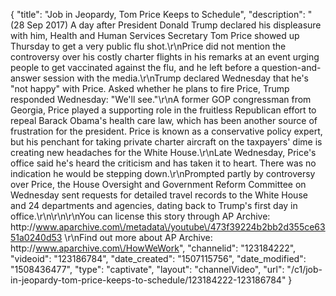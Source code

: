 {
    "title": "Job in Jeopardy, Tom Price Keeps to Schedule",
    "description": "(28 Sep 2017) A day after President Donald Trump declared his displeasure with him, Health and Human Services Secretary Tom Price showed up Thursday to get a very public flu shot.\r\nPrice did not mention the controversy over his costly charter flights in his remarks at an event urging people to get vaccinated against the flu, and he left before a question-and-answer session with the media.\r\nTrump declared Wednesday that he's \"not happy\" with Price. Asked whether he plans to fire Price, Trump responded Wednesday: \"We'll see.\"\r\nA former GOP congressman from Georgia, Price played a supporting role in the fruitless Republican effort to repeal Barack Obama's health care law, which has been another source of frustration for the president. Price is known as a conservative policy expert, but his penchant for taking private charter aircraft on the taxpayers' dime is creating new headaches for the White House.\r\nLate Wednesday, Price's office said he's heard the criticism and has taken it to heart. There was no indication he would be stepping down.\r\nPrompted partly by controversy over Price, the House Oversight and Government Reform Committee on Wednesday sent requests for detailed travel records to the White House and 24 departments and agencies, dating back to Trump's first day in office.\r\n\r\n\r\nYou can license this story through AP Archive: http:\/\/www.aparchive.com\/metadata\/youtube\/473f39224b2bb2d355ce6351a0240d53 \r\nFind out more about AP Archive: http:\/\/www.aparchive.com\/HowWeWork",
    "channelid": "123184222",
    "videoid": "123186784",
    "date_created": "1507115756",
    "date_modified": "1508436477",
    "type": "captivate",
    "layout": "channelVideo",
    "url": "\/c1\/job-in-jeopardy-tom-price-keeps-to-schedule\/123184222-123186784"
}